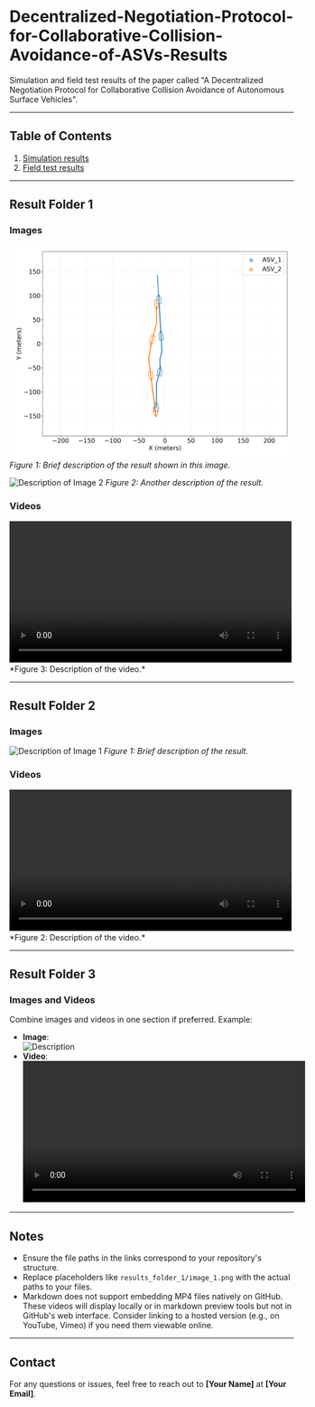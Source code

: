 # Decentralized-Negotiation-Protocol-for-Collaborative-Collision-Avoidance-of-ASVs-Results
Simulation and field test results of the paper called "A Decentralized Negotiation Protocol for Collaborative Collision Avoidance of Autonomous Surface Vehicles".

---

## Table of Contents
1. [Simulation results](#01_simulation_results)
2. [Field test results](#02_field_test_results)

---

## Result Folder 1

### Images

![Description of Image 1](01_simulation_results/Scenario01/01_Benchmark_SBMPC_without_collab/01/scenario_xy_coord.png)
*Figure 1: Brief description of the result shown in this image.*

![Description of Image 2](results_folder_1/image_2.png)
*Figure 2: Another description of the result.*

### Videos

<video controls width="500">
  <source src="01_simulation_results/Scenario01/01_Benchmark_SBMPC_without_collab/01/scenario_animation_xy_coord.mp4" type="video/mp4">  
  Your browser does not support the video tag.
</video>
*Figure 3: Description of the video.*

---

## Result Folder 2

### Images

![Description of Image 1](results_folder_2/image_1.png)
*Figure 1: Brief description of the result.*

### Videos

<video controls width="500">
  <source src="results_folder_2/video_1.mp4" type="video/mp4">
  Your browser does not support the video tag.
</video>
*Figure 2: Description of the video.*

---

## Result Folder 3

### Images and Videos

Combine images and videos in one section if preferred. Example:

- **Image**:  
  ![Description](results_folder_3/image.png)
- **Video**:  
  <video controls width="500">
    <source src="results_folder_3/video.mp4" type="video/mp4">
    Your browser does not support the video tag.
  </video>

---

## Notes

- Ensure the file paths in the links correspond to your repository's structure.
- Replace placeholders like `results_folder_1/image_1.png` with the actual paths to your files.
- Markdown does not support embedding MP4 files natively on GitHub. These videos will display locally or in markdown preview tools but not in GitHub's web interface. Consider linking to a hosted version (e.g., on YouTube, Vimeo) if you need them viewable online.

---

## Contact

For any questions or issues, feel free to reach out to **[Your Name]** at **[Your Email]**.
